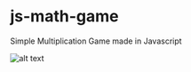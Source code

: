 # js-math-game
Simple Multiplication Game made in Javascript

![alt text](https://github.com/antoniomtk/js-math-game/blob/master/js_math.jpg)
